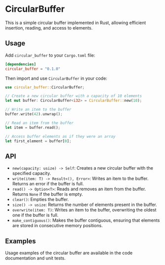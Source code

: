 # CircularBuffer

This is a simple circular buffer implemented in Rust, allowing efficient insertion, reading, and access to elements.

## Usage

Add `circular_buffer` to your `Cargo.toml` file:

```toml
[dependencies]
circular_buffer = "0.1.0"
```

Then import and use `CircularBuffer` in your code:

```rust
use circular_buffer::CircularBuffer;

// Create a new circular buffer with a capacity of 10 elements
let mut buffer: CircularBuffer<i32> = CircularBuffer::new(10);

// Write an item to the buffer
buffer.write(42).unwrap();

// Read an item from the buffer
let item = buffer.read();

// Access buffer elements as if they were an array
let first_element = buffer[0];
```

## API

- `new(capacity: usize) -> Self`: Creates a new circular buffer with the specified capacity.
- `write(item: T) -> Result<(), Error>`: Writes an item to the buffer. Returns an error if the buffer is full.
- `read() -> Option<T>`: Reads and removes an item from the buffer. Returns `None` if the buffer is empty.
- `clear()`: Empties the buffer.
- `size() -> usize`: Returns the number of elements present in the buffer.
- `overwrite(item: T)`: Writes an item to the buffer, overwriting the oldest one if the buffer is full.
- `make_contiguous()`: Makes the buffer contiguous, ensuring that elements are stored in consecutive memory positions.

## Examples

Usage examples of the circular buffer are available in the code documentation and unit tests.
